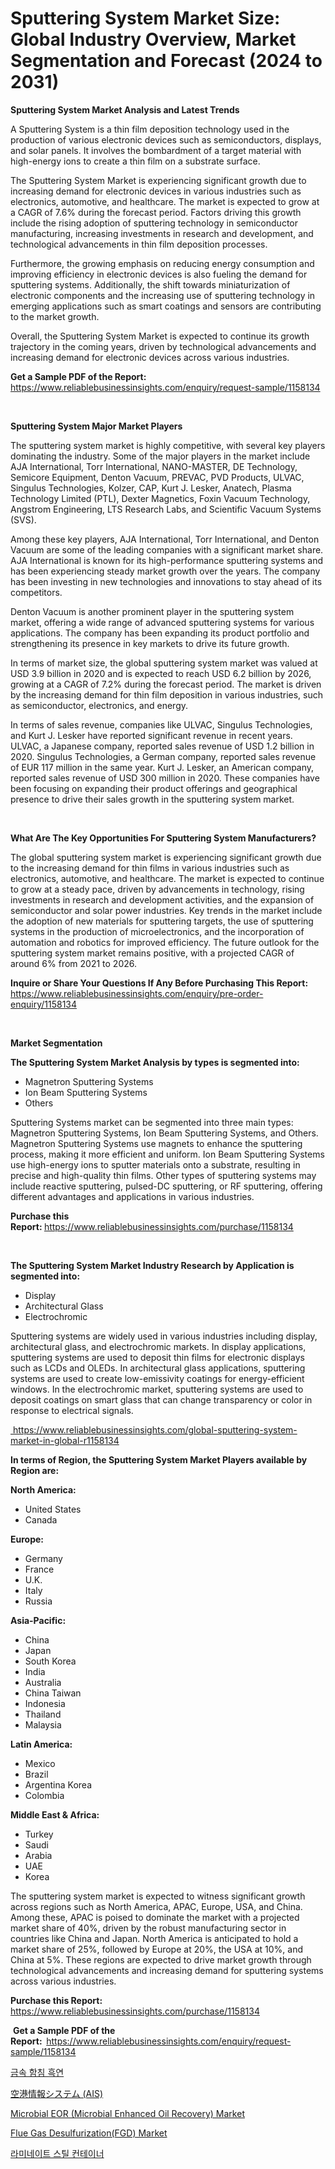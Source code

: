 <p><h1>Sputtering System Market Size: Global Industry Overview, Market Segmentation and Forecast (2024 to 2031)</h1></p><p><strong>Sputtering System Market Analysis and Latest Trends</strong></p>
<p><p>A Sputtering System is a thin film deposition technology used in the production of various electronic devices such as semiconductors, displays, and solar panels. It involves the bombardment of a target material with high-energy ions to create a thin film on a substrate surface.</p><p>The Sputtering System Market is experiencing significant growth due to increasing demand for electronic devices in various industries such as electronics, automotive, and healthcare. The market is expected to grow at a CAGR of 7.6% during the forecast period. Factors driving this growth include the rising adoption of sputtering technology in semiconductor manufacturing, increasing investments in research and development, and technological advancements in thin film deposition processes.</p><p>Furthermore, the growing emphasis on reducing energy consumption and improving efficiency in electronic devices is also fueling the demand for sputtering systems. Additionally, the shift towards miniaturization of electronic components and the increasing use of sputtering technology in emerging applications such as smart coatings and sensors are contributing to the market growth.</p><p>Overall, the Sputtering System Market is expected to continue its growth trajectory in the coming years, driven by technological advancements and increasing demand for electronic devices across various industries.</p></p>
<p><strong>Get a Sample PDF of the Report:&nbsp;</strong> <a href="https://www.reliablebusinessinsights.com/enquiry/request-sample/1158134">https://www.reliablebusinessinsights.com/enquiry/request-sample/1158134</a></p>
<p>&nbsp;</p>
<p><strong>Sputtering System Major Market Players</strong></p>
<p><p>The sputtering system market is highly competitive, with several key players dominating the industry. Some of the major players in the market include AJA International, Torr International, NANO-MASTER, DE Technology, Semicore Equipment, Denton Vacuum, PREVAC, PVD Products, ULVAC, Singulus Technologies, Kolzer, CAP, Kurt J. Lesker, Anatech, Plasma Technology Limited (PTL), Dexter Magnetics, Foxin Vacuum Technology, Angstrom Engineering, LTS Research Labs, and Scientific Vacuum Systems (SVS).</p><p>Among these key players, AJA International, Torr International, and Denton Vacuum are some of the leading companies with a significant market share. AJA International is known for its high-performance sputtering systems and has been experiencing steady market growth over the years. The company has been investing in new technologies and innovations to stay ahead of its competitors.</p><p>Denton Vacuum is another prominent player in the sputtering system market, offering a wide range of advanced sputtering systems for various applications. The company has been expanding its product portfolio and strengthening its presence in key markets to drive its future growth.</p><p>In terms of market size, the global sputtering system market was valued at USD 3.9 billion in 2020 and is expected to reach USD 6.2 billion by 2026, growing at a CAGR of 7.2% during the forecast period. The market is driven by the increasing demand for thin film deposition in various industries, such as semiconductor, electronics, and energy.</p><p>In terms of sales revenue, companies like ULVAC, Singulus Technologies, and Kurt J. Lesker have reported significant revenue in recent years. ULVAC, a Japanese company, reported sales revenue of USD 1.2 billion in 2020. Singulus Technologies, a German company, reported sales revenue of EUR 117 million in the same year. Kurt J. Lesker, an American company, reported sales revenue of USD 300 million in 2020. These companies have been focusing on expanding their product offerings and geographical presence to drive their sales growth in the sputtering system market.</p></p>
<p>&nbsp;</p>
<p><strong>What Are The Key Opportunities For Sputtering System Manufacturers?</strong></p>
<p><p>The global sputtering system market is experiencing significant growth due to the increasing demand for thin films in various industries such as electronics, automotive, and healthcare. The market is expected to continue to grow at a steady pace, driven by advancements in technology, rising investments in research and development activities, and the expansion of semiconductor and solar power industries. Key trends in the market include the adoption of new materials for sputtering targets, the use of sputtering systems in the production of microelectronics, and the incorporation of automation and robotics for improved efficiency. The future outlook for the sputtering system market remains positive, with a projected CAGR of around 6% from 2021 to 2026.</p></p>
<p><strong>Inquire or Share Your Questions If Any Before Purchasing This Report:</strong> <a href="https://www.reliablebusinessinsights.com/enquiry/pre-order-enquiry/1158134">https://www.reliablebusinessinsights.com/enquiry/pre-order-enquiry/1158134</a></p>
<p>&nbsp;</p>
<p><strong>Market Segmentation</strong></p>
<p><strong>The Sputtering System Market Analysis by types is segmented into:</strong></p>
<p><ul><li>Magnetron Sputtering Systems</li><li>Ion Beam Sputtering Systems</li><li>Others</li></ul></p>
<p><p>Sputtering Systems market can be segmented into three main types: Magnetron Sputtering Systems, Ion Beam Sputtering Systems, and Others. Magnetron Sputtering Systems use magnets to enhance the sputtering process, making it more efficient and uniform. Ion Beam Sputtering Systems use high-energy ions to sputter materials onto a substrate, resulting in precise and high-quality thin films. Other types of sputtering systems may include reactive sputtering, pulsed-DC sputtering, or RF sputtering, offering different advantages and applications in various industries.</p></p>
<p><strong>Purchase this Report:&nbsp;</strong><a href="https://www.reliablebusinessinsights.com/purchase/1158134">https://www.reliablebusinessinsights.com/purchase/1158134</a></p>
<p>&nbsp;</p>
<p><strong>The Sputtering System Market Industry Research by Application is segmented into:</strong></p>
<p><ul><li>Display</li><li>Architectural Glass</li><li>Electrochromic</li></ul></p>
<p><p>Sputtering systems are widely used in various industries including display, architectural glass, and electrochromic markets. In display applications, sputtering systems are used to deposit thin films for electronic displays such as LCDs and OLEDs. In architectural glass applications, sputtering systems are used to create low-emissivity coatings for energy-efficient windows. In the electrochromic market, sputtering systems are used to deposit coatings on smart glass that can change transparency or color in response to electrical signals.</p></p>
<p><a href="https://www.reliablebusinessinsights.com/global-sputtering-system-market-in-global-r1158134">&nbsp;https://www.reliablebusinessinsights.com/global-sputtering-system-market-in-global-r1158134</a></p>
<p><strong>In terms of Region, the Sputtering System Market Players available by Region are:</strong></p>
<p>
    <p> <strong> North America: </strong>
        <ul>
            <li>United States</li>
            <li>Canada</li>
        </ul>
        </p> 
    <p> <strong> Europe: </strong>
        <ul>
            <li>Germany</li>
            <li>France</li>
            <li>U.K.</li>
            <li>Italy</li>
            <li>Russia</li>
        </ul>
        </p> 
    <p> <strong> Asia-Pacific: </strong>
        <ul>
            <li>China</li>
            <li>Japan</li>
            <li>South Korea</li>
            <li>India</li>
            <li>Australia</li>
            <li>China Taiwan</li>
            <li>Indonesia</li>
            <li>Thailand</li>
            <li>Malaysia</li>
        </ul>
        </p> 
    <p> <strong> Latin America: </strong>
        <ul>
            <li>Mexico</li>
            <li>Brazil</li>
            <li>Argentina Korea</li>
            <li>Colombia</li>
        </ul>
        </p> 
    <p> <strong> Middle East & Africa: </strong>
        <ul>
            <li>Turkey</li>
            <li>Saudi</li>
            <li>Arabia</li>
            <li>UAE</li>
            <li>Korea</li>
        </ul>
    </p>
    </p>
<p><p>The sputtering system market is expected to witness significant growth across regions such as North America, APAC, Europe, USA, and China. Among these, APAC is poised to dominate the market with a projected market share of 40%, driven by the robust manufacturing sector in countries like China and Japan. North America is anticipated to hold a market share of 25%, followed by Europe at 20%, the USA at 10%, and China at 5%. These regions are expected to drive market growth through technological advancements and increasing demand for sputtering systems across various industries.</p></p>
<p><strong>Purchase this Report: </strong><a href="https://www.reliablebusinessinsights.com/purchase/1158134">https://www.reliablebusinessinsights.com/purchase/1158134</a></p>
<p>&nbsp;<strong>Get a Sample PDF of the Report:&nbsp;&nbsp;</strong><a href="https://www.reliablebusinessinsights.com/enquiry/request-sample/1158134">https://www.reliablebusinessinsights.com/enquiry/request-sample/1158134</a></p>
<p><strong></strong></p>
<p><p><a href="https://medium.com/@kellyclarkson42/%EA%B8%88%EC%86%8D-%ED%95%A8%EC%B9%A8-%EA%B7%B8%EB%9E%98%ED%95%84-%EB%82%9C%EC%8B%9C-2024%EB%85%84%EB%B6%80%ED%84%B0-2031%EB%85%84%EA%B9%8C%EC%A7%80%EC%9D%98-%EC%A0%84-%EC%84%B8%EA%B3%84-%EC%8B%9C%EC%9E%A5-%EB%8F%99%ED%96%A5%EA%B3%BC-%ED%8C%90%EB%A7%A4-%EB%8F%99%ED%96%A5-51aa0d01b149">금속 함침 흑연</a></p><p><a href="https://medium.com/@kyaorris56456/%E6%AC%A1%E3%81%AE%E6%96%87%E7%AB%A0%E3%82%92%E6%97%A5%E6%9C%AC%E8%AA%9E%E3%81%AB%E7%BF%BB%E8%A8%B3%E3%81%99%E3%82%8B%E3%81%A8-%E8%A3%BD%E5%93%81%E3%82%BF%E3%82%A4%E3%83%97-%E7%94%B3%E8%AB%8B-%E5%9C%B0%E5%9F%9F-%E3%81%8A%E3%82%88%E3%81%B3%E4%BC%81%E6%A5%AD%E3%81%AB%E3%82%88%E3%82%8B%E3%82%B0%E3%83%AD%E3%83%BC%E3%83%90%E3%83%AB%E7%A9%BA%E6%B8%AF%E6%83%85%E5%A0%B1%E3%82%B7%E3%82%B9%E3%83%86%E3%83%A0-ais-%E5%B8%82%E5%A0%B4-%E6%A5%AD%E7%95%8C%E3%82%BB%E3%82%B0%E3%83%A1%E3%83%B3%E3%83%88%E3%81%AE%E8%A6%8B%E9%80%9A%E3%81%97-%E5%B8%82%E5%A0%B4%E8%A9%95%E4%BE%A1-%E7%AB%B6%E4%BA%89%E7%8A%B6%E6%B3%81-%E3%83%88%E3%83%AC%E3%83%B3%E3%83%89-%E3%81%8A%E3%82%88%E3%81%B3%E4%BA%88%E6%B8%AC-2024%E5%B9%B4-2031%E5%B9%B4-b94777b2960f">空港情報システム (AIS)</a></p><p><a href="https://github.com/nathandecarvalho/Market-Research-Report-List-4/blob/main/microbial-eor-microbial-enhanced-oil-recovery-market.md">Microbial EOR (Microbial Enhanced Oil Recovery) Market</a></p><p><a href="https://github.com/kosella/Market-Research-Report-List-4/blob/main/flue-gas-desulfurizationfgd-market.md">Flue Gas Desulfurization(FGD) Market</a></p><p><a href="https://github.com/rrmadityapu/Market-Research-Report-List-1/blob/main/1081711162270.md">라미네이트 스틸 컨테이너</a></p></p>
